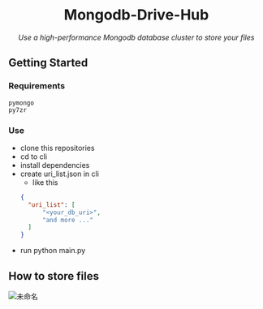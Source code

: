 <div align="center">

<h1>Mongodb-Drive-Hub</h1>

<i>Use a high-performance Mongodb database cluster to store your files</i>

</div>

## Getting Started

### Requirements

```
pymongo
py7zr
```


### Use

- clone this repositories
- cd to cli
- install dependencies
- create uri_list.json in cli
  - like this
  ```json
  {
    "uri_list": [
        "<your_db_uri>",
        "and more ..."
    ]
  }
  ```
- run python main.py

## How to store files

![未命名](https://github.com/Anjiurine/Mongodb-Drive-Hub/assets/147403913/5d98a626-81f5-44ed-9481-6991114ab39b)
